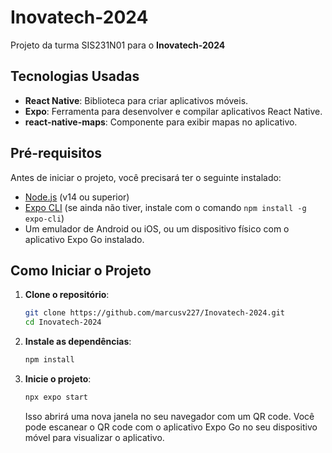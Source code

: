 # Inovatech-2024

Projeto da turma SIS231N01 para o **Inovatech-2024**

## Tecnologias Usadas

- **React Native**: Biblioteca para criar aplicativos móveis.
- **Expo**: Ferramenta para desenvolver e compilar aplicativos React Native.
- **react-native-maps**: Componente para exibir mapas no aplicativo.

## Pré-requisitos

Antes de iniciar o projeto, você precisará ter o seguinte instalado:

- [Node.js](https://nodejs.org/) (v14 ou superior)
- [Expo CLI](https://docs.expo.dev/get-started/installation/) (se ainda não tiver, instale com o comando `npm install -g expo-cli`)
- Um emulador de Android ou iOS, ou um dispositivo físico com o aplicativo Expo Go instalado.

## Como Iniciar o Projeto

1. **Clone o repositório**:

   ```bash
   git clone https://github.com/marcusv227/Inovatech-2024.git
   cd Inovatech-2024
   ```

2. **Instale as dependências**:

   ```bash
   npm install
   ```

3. **Inicie o projeto**:

   ```bash
   npx expo start
   ```

   Isso abrirá uma nova janela no seu navegador com um QR code. Você pode escanear o QR code com o aplicativo Expo Go no seu dispositivo móvel para visualizar o aplicativo.